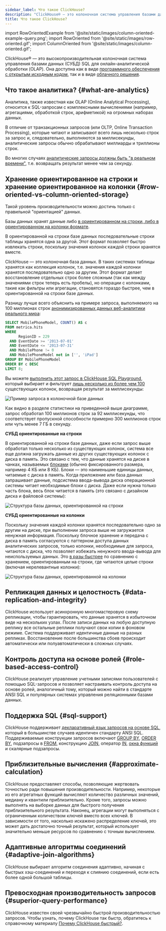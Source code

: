 ```yaml
---
sidebar_label: Что такое ClickHouse?
description: "ClickHouse® — это колоночная система управления базами данных (СУБД) SQL для онлайн-аналитической обработки (OLAP). Она доступна как в виде программного обеспечения с открытым исходным кодом, так и в виде облачного решения."
title: Что такое ClickHouse?
---
```


import RowOrientedExample from '@site/static/images/column-oriented-example-query.png';
import RowOriented from '@site/static/images/row-oriented.gif';
import ColumnOriented from '@site/static/images/column-oriented.gif';

ClickHouse® — это высокопроизводительная колоночная система управления базами данных (СУБД) SQL для онлайн-аналитической обработки (OLAP). Она доступна как в виде [программного обеспечения с открытым исходным кодом](https://github.com/ClickHouse/ClickHouse), так и в виде [облачного решения](https://clickhouse.com/cloud).

## Что такое аналитика? {#what-are-analytics}

Аналитика, также известная как OLAP (Online Analytical Processing), относится к SQL-запросам с комплексными вычислениями (например, агрегациями, обработкой строк, арифметикой) на огромных наборах данных.

В отличие от транзакционных запросов (или OLTP, Online Transaction Processing), которые читают и записывают всего лишь несколько строк за запрос и, следовательно, выполняются за миллисекунды, аналитические запросы обычно обрабатывают миллиарды и триллионы строк.

Во многих случаях [аналитические запросы должны быть "в реальном времени"](https://clickhouse.com/engineering-resources/what-is-real-time-analytics), т.е. возвращать результат менее чем за секунду.

## Хранение ориентированное на строки и хранение ориентированное на колонки {#row-oriented-vs-column-oriented-storage}

Такой уровень производительности можно достичь только с правильной "ориентацией" данных.

Базы данных хранят данные либо [в ориентированном на строки, либо в ориентированном на колонки формате](https://clickhouse.com/engineering-resources/what-is-columnar-database).

В ориентированной на строки базе данных последовательные строки таблицы хранятся одна за другой. Этот формат позволяет быстро извлекать строки, поскольку значения колонок каждой строки хранятся вместе.

ClickHouse — это колоночная база данных. В таких системах таблицы хранятся как коллекция колонок, т.е. значения каждой колонки хранятся последовательно одно за другим. Этот формат делает восстановление отдельных строк более сложным (так как между значениями строк теперь есть пробелы), но операции с колонками, такие как фильтры или агрегации, становятся гораздо быстрее, чем в ориентированной на строки базе данных.

Разницу лучше всего объяснить на примере запроса, выполняемого на 100 миллионах строк [анонимизированных данных веб-аналитики реального мира](/getting-started/example-datasets/metrica):

```sql
SELECT MobilePhoneModel, COUNT() AS c
FROM metrica.hits
WHERE
      RegionID = 229
  AND EventDate >= '2013-07-01'
  AND EventDate <= '2013-07-31'
  AND MobilePhone != 0
  AND MobilePhoneModel not in ['', 'iPad']
GROUP BY MobilePhoneModel
ORDER BY c DESC
LIMIT 8;
```

Вы можете [выполнить этот запрос в ClickHouse SQL Playground](https://sql.clickhouse.com?query=U0VMRUNUIE1vYmlsZVBob25lTW9kZWwsIENPVU5UKCkgQVMgYyAKRlJPTSBtZXRyaWNhLmhpdHMgCldIRVJFIAogICAgICBSZWdpb25JRCA9IDIyOSAKICBBTkQgRXZlbnREYXRlID49ICcyMDEzLTA3LTAxJyAKICBBTkQgRXZlbnREYXRlIDw9ICcyMDEzLTA3LTMxJyAKICBBTkQgTW9iaWxlUGhvbmUgIT0gMCAKICBBTkQgTW9iaWxlUGhvbmVNb2RlbCBub3QgaW4gWycnLCAnaVBhZCddIApHUk9VUCBCWSBNb2JpbGVQaG9uZU1vZGVsCk9SREVSIEJZIGMgREVTQyAKTElNSVQgODs&chart=eyJ0eXBlIjoicGllIiwiY29uZmlnIjp7InhheGlzIjoiTW9iaWxlUGhvbmVNb2RlbCIsInlheGlzIjoiYyJ9fQ&run_query=true), который выбирает и фильтрует [лишь несколько из более чем 100](https://sql.clickhouse.com/?query=U0VMRUNUIG5hbWUKRlJPTSBzeXN0ZW0uY29sdW1ucwpXSEVSRSBkYXRhYmFzZSA9ICdtZXRyaWNhJyBBTkQgdGFibGUgPSAnaGl0cyc7&tab=results&run_query=true) существующих колонок, возвращая результат за миллисекунды:

<img src={RowOrientedExample} alt="Пример запроса в колоночной базе данных" />

Как видно в разделе статистики на приведенной выше диаграмме, запрос обработал 100 миллионов строк за 92 миллисекунды, что соответствует пропускной способности примерно 300 миллионов строк или чуть менее 7 ГБ в секунду.

**СУБД ориентированные на строки**

В ориентированной на строки базе данных, даже если запрос выше обработал только несколько из существующих колонок, система все еще должна загружать данные из других существующих колонок с диска в память. Это связано с тем, что данные хранятся на диске в чанках, называемых [блоками](https://en.wikipedia.org/wiki/Block_(data_storage)) (обычно фиксированного размера, например 4 КБ или 8 КБ). Блоки — это наименьшие единицы данных, читаемые с диска в память. Когда приложение или база данных запрашивает данные, подсистема ввода-вывода диска операционной системы читает необходимые блоки с диска. Даже если нужна только часть блока, весь блок читается в память (это связано с дизайном диска и файловой системы):

<img src={RowOriented} alt="Структура базы данных, ориентированной на строки" />

**СУБД ориентированные на колонки**

Поскольку значения каждой колонки хранятся последовательно одно за другим на диске, при выполнении запроса выше не загружается ненужная информация.
Поскольку блочное хранение и передача с диска в память согласуются с паттерном доступа данных аналитических запросов, только колонки, необходимые для запроса, читаются с диска, что позволяет избежать ненужного ввода-вывода для неиспользуемых данных. Это [в разы быстрее](https://benchmark.clickhouse.com/) по сравнению с хранением, ориентированным на строки, где читаются целые строки (включая нерелевантные колонки):

<img src={ColumnOriented} alt="Структура базы данных, ориентированной на колонки" />

## Репликация данных и целостность {#data-replication-and-integrity}

ClickHouse использует асинхронную многомастеровую схему репликации, чтобы гарантировать, что данные хранятся в избыточном виде на нескольких узлах. После записи данных на любую доступную реплику все остальные реплики получают свои копии в фоновом режиме. Система поддерживает идентичные данные на разных репликах. Восстановление после большинства сбоев происходит автоматически или полуавтоматически в сложных случаях.

## Контроль доступа на основе ролей {#role-based-access-control}

ClickHouse реализует управление учетными записями пользователей с помощью SQL-запросов и позволяет настраивать контроль доступа на основе ролей, аналогичный тому, который можно найти в стандарте ANSI SQL и популярных системах управления реляционными базами данных.

## Поддержка SQL {#sql-support}

ClickHouse поддерживает [декларативный язык запросов на основе SQL](/sql-reference), который в большинстве случаев идентичен стандарту ANSI SQL. Поддерживаемые конструкции запросов включают [GROUP BY](/sql-reference/statements/select/group-by), [ORDER BY](/sql-reference/statements/select/order-by), подзапросы в [FROM](/sql-reference/statements/select/from), конструкцию [JOIN](/sql-reference/statements/select/join), оператор [IN](/sql-reference/operators/in), [окна функций](/sql-reference/window-functions) и скалярные подзапросы.

## Приблизительные вычисления {#approximate-calculation}

ClickHouse предоставляет способы, позволяющие жертвовать точностью ради повышения производительности. Например, некоторые из его агрегатных функций вычисляют количество различных значений, медиану и квантили приблизительно. Кроме того, запросы можно выполнять на выборке данных для быстрого получения приблизительного результата. Наконец, агрегации могут выполняться с ограниченным количеством ключей вместо всех ключей. В зависимости от того, насколько искажено распределение ключей, это может дать достаточно точный результат, который использует значительно меньше ресурсов по сравнению с точным вычислением.

## Адаптивные алгоритмы соединений {#adaptive-join-algorithms}

ClickHouse выбирает алгоритм соединения адаптивно, начиная с быстрых хэш-соединений и переходя к слиянию соединений, если есть более одной большой таблицы.

## Превосходная производительность запросов {#superior-query-performance}

ClickHouse известен своей чрезвычайно быстрой производительностью запросов. Чтобы узнать, почему ClickHouse так быстр, обратитесь к справочному материалу [Почему ClickHouse быстрый?](/concepts/why-clickhouse-is-so-fast.md).
